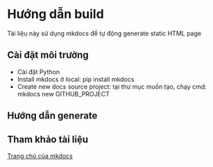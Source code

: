 # Hướng dẫn build
Tài liệu này sử dụng mkdocs để tự động generate static HTML page
## Cài đặt môi trường
- Cài đặt Python
- Install mkdocs ở local: pip install mkdocs
- Create new docs source project: tại thư mục muốn tạo, chạy cmd: mkdocs new GITHUB_PROJECT
## Hướng dẫn generate

## Tham khảo tài liệu
[Trang chủ của mkdocs](https://www.mkdocs.org/user-guide/configuration/#configuration)